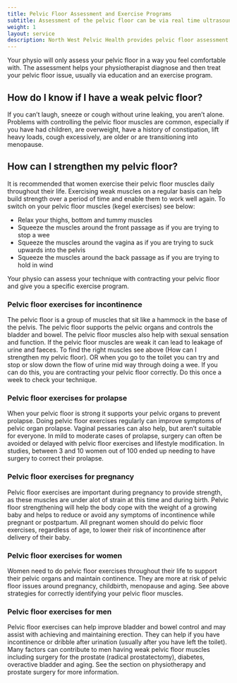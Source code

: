 ```yaml
---
title: Pelvic Floor Assessment and Exercise Programs
subtitle: Assessment of the pelvic floor can be via real time ultrasound, visual or internal vaginal or rectal assessment.
weight: 1
layout: service
description: North West Pelvic Health provides pelvic floor assessment and exercise programs. Learn how to contract your pelvic floor muscles correctly.
---
```


Your physio will only assess your pelvic floor in a way you feel comfortable with. The assessment helps your physiotherapist diagnose and then treat your pelvic floor issue, usually via education and an exercise program.

## How do I know if I have a weak pelvic floor?

If you can’t laugh, sneeze or cough without urine leaking, you aren’t alone. Problems with controlling the pelvic floor muscles are common, especially if you have had children, are overweight, have a history of constipation, lift heavy loads, cough excessively, are older or are transitioning into menopause.

## How can I strengthen my pelvic floor?

It is recommended that women exercise their pelvic floor muscles daily throughout their life. Exercising weak muscles on a regular basis can help build strength over a period of time and enable them to work well again. To switch on your pelvic floor muscles (kegel exercises) see below:

- Relax your thighs, bottom and tummy muscles
- Squeeze the muscles around the front passage as if you are trying to stop a wee
- Squeeze the muscles around the vagina as if you are trying to suck upwards into the pelvis 
- Squeeze the muscles around the back passage as if you are trying to hold in wind

Your physio can assess your technique with contracting your pelvic floor and give you a specific exercise program. 

### Pelvic floor exercises for incontinence
The pelvic floor is a group of muscles that sit like a hammock in the base of the pelvis. The pelvic floor supports the pelvic organs and controls the bladder and bowel. The pelvic floor muscles also help with sexual sensation and function. If the pelvic floor muscles are weak it can lead to leakage of urine and faeces. To find the right muscles see above (How can I strengthen my pelvic floor). OR when  you go to the toilet you can try and stop or slow down the flow of urine mid way through doing a wee. If you can do this, you are contracting your pelvic floor correctly. Do this once a week to check your technique. 

### Pelvic floor exercises for prolapse
When your pelvic floor is strong it supports your pelvic organs to prevent prolapse. Doing pelvic floor exercises regularly can improve symptoms of pelvic organ prolapse. Vaginal pessaries can also help, but aren’t suitable for everyone. In mild to moderate cases of prolapse, surgery can often be avoided or delayed with pelvic floor exercises and lifestyle modification. In studies, between 3 and 10 women out of 100 ended up needing to have surgery to correct their prolapse.

### Pelvic floor exercises for pregnancy
Pelvic floor exercises are important during pregnancy to provide strength, as these muscles are under alot of strain at this time and during birth. Pelvic floor strengthening will help the body cope with the weight of a growing baby and helps to reduce or avoid any symptoms of incontinence while pregnant or postpartum. All pregnant women should do pelvic floor exercises, regardless of age, to lower their risk of incontinence after delivery of their baby.

### Pelvic floor exercises for women
Women need to do pelvic floor exercises throughout their life to support their pelvic organs and maintain continence. They are more at risk of pelvic floor issues around pregnancy, childbirth, menopause and aging. See above strategies for correctly identifying your pelvic floor muscles.

### Pelvic floor exercises for men
Pelvic floor exercises can help improve bladder and bowel control and may assist with achieving and maintaining erection. They can help if you have incontinence or dribble after urination (usually after you have left the toilet). Many factors can contribute to men having weak pelvic floor muscles including surgery for the prostate (radical prostatectomy), diabetes, overactive bladder and aging. See the section on physiotherapy and prostate surgery for more information.
